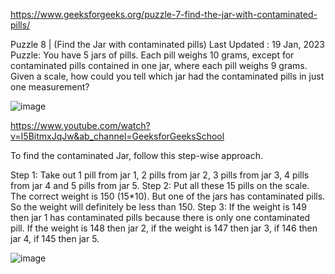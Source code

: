 https://www.geeksforgeeks.org/puzzle-7-find-the-jar-with-contaminated-pills/

Puzzle 8 | (Find the Jar with contaminated pills)
Last Updated : 19 Jan, 2023
Puzzle: You have 5 jars of pills. Each pill weighs 10 grams, except for contaminated pills contained in one jar, where each pill weighs 9 grams. Given a scale, how could you tell which jar had the contaminated pills in just one measurement?


![image](https://github.com/user-attachments/assets/764749b5-8435-49b3-b70d-33a1a7dcde21)


https://www.youtube.com/watch?v=I5BitmxJqJw&ab_channel=GeeksforGeeksSchool

To find the contaminated Jar, follow this step-wise approach.

Step 1: Take out 1 pill from jar 1, 2 pills from jar 2, 3 pills from jar 3, 4 pills from jar 4 and 5 pills from jar 5.
Step 2: Put all these 15 pills on the scale. The correct weight is 150 (15*10). But one of the jars has contaminated pills. So the weight will definitely be less than 150.
Step 3: If the weight is 149 then jar 1 has contaminated pills because there is only one contaminated pill. If the weight is 148 then jar 2, if the weight is 147 then jar 3, if 146 then jar 4, if 145 then jar 5.


![image](https://github.com/user-attachments/assets/8aaec48e-64fb-42e4-81f7-2e9c136a19e2)
